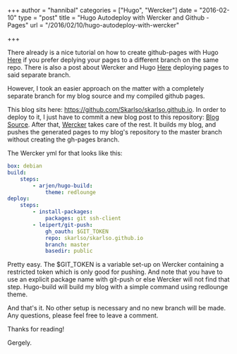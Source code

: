 +++
author = "hannibal"
categories = ["Hugo", "Wercker"]
date = "2016-02-10"
type = "post"
title = "Hugo Autodeploy with Wercker and Github - Pages"
url = "/2016/02/10/hugo-autodeploy-with-wercker"

+++

There already is a nice tutorial on how to create github-pages with Hugo [Here](https://gohugo.io/tutorials/github-pages-blog/) if you prefer deplying your pages to a different branch on the same repo. There is also a post about Wercker and Hugo [Here](https://gohugo.io/tutorials/automated-deployments/) deploying pages to said separate branch.

However, I took an easier approach on the matter with a completely separate branch for my blog source and my compiled github pages.

This blog sits here: https://github.com/Skarlso/skarlso.github.io. In order to deploy to it, I just have to commit a new blog post to this repository: [Blog Source](https://github.com/Skarlso/blogsource). After that, [Wercker](http://wercker.com/) takes care of the rest. It builds my blog, and pushes the generated pages to my blog's repository to the master branch without creating the gh-pages branch.

The Wercker yml for that looks like this:

~~~yaml
box: debian
build:
    steps:
        - arjen/hugo-build:
            theme: redlounge
deploy:
    steps:
        - install-packages:
            packages: git ssh-client
        - leipert/git-push:
            gh_oauth: $GIT_TOKEN
            repo: skarlso/skarlso.github.io
            branch: master
            basedir: public
~~~

Pretty easy. The $GIT_TOKEN is a variable set-up on Wercker containing a restricted token which is only good for pushing. And note that you have to use an explicit package name with git-push or else Wercker will not find that step. Hugo-build will build my blog with a simple command using redlounge theme.

And that's it. No other setup is necessary and no new branch will be made. Any questions, please feel free to leave a comment.

Thanks for reading!

Gergely.
